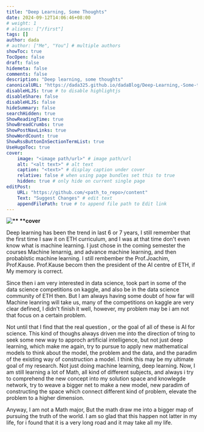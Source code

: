 ```yaml
---
title: "Deep Learning, Some Thoughts"
date: 2024-09-12T14:06:46+08:00
# weight: 1
# aliases: ["/first"]
tags: []
author: dada
# author: ["Me", "You"] # multiple authors
showToc: true
TocOpen: false
draft: false
hidemeta: false
comments: false
description: "Deep learning, some thoughts"
canonicalURL: "https://dada325.github.io/dadaBlog/Deep-Learning,-Some-thoughts"
disableHLJS: true # to disable highlightjs
disableShare: false
disableHLJS: false
hideSummary: false
searchHidden: true
ShowReadingTime: true
ShowBreadCrumbs: true
ShowPostNavLinks: true
ShowWordCount: true
ShowRssButtonInSectionTermList: true
UseHugoToc: true
cover:
    image: "<image path/url>" # image path/url
    alt: "<alt text>" # alt text
    caption: "<text>" # display caption under cover
    relative: false # when using page bundles set this to true
    hidden: true # only hide on current single page
editPost:
    URL: "https://github.com/<path_to_repo>/content"
    Text: "Suggest Changes" # edit text
    appendFilePath: true # to append file path to Edit link
---
```


**![** **cover](https://plus.unsplash.com/premium_photo-1671554187467-2d4a3be90458?q=80&w=3432&auto=format&fit=crop&ixlib=rb-4.0.3&ixid=M3wxMjA3fDB8MHxwaG90by1wYWdlfHx8fGVufDB8fHx8fA%3D%3D)**

Deep learning has been the trend in last 6 or 7 years, I still remember that the first time I saw it on ETH curriculum, and I was at that time don't even know what is machine learning. I just chose in the coming semester the courses Machine lenarnig, and advance machine learning, and then probablstic machine learning. I still rembember the Prof.Joachim, Prof.Kause. Prof.Kause becom then the president of the AI centre of ETH, if My memory is correct.

Since then i am very interested in data science, took part in some of the data science competitions on kaggle, and also be in the data science community of ETH then. But I am always having some doubt of how far will Machine leanring will take us, many of the competitions on kaggle are very clear defined, I didn't finish it well, however, my problem may be i am not that focus on a certain problem.

Not until that I find that the real question , or the goal of all of these is AI for science. This kind of thoughs always driven me into the direction of tring to seek some new way to approch artificial intelligence, but not just deep learning, which make me again, try to pursue to apply new mathematical models to think about the model, the problem and the data, and the paradim of the existing way of construction a model. I think this may be my ultimate goal of my research. Not just doing machine learning, deep learning. Now, I am still learning a lot of Math, all kind of different subjects, and always i try to comprehend the new concept into my solution space and knowlegde network, try to weave a bigger net to make a new model, new paradim of constructing the space which connect different kind of problem, elevate the problem to a higher dimension.

Anyway, I am not a Math major, But the math draw me into a bigger map of pursuing the truth of the world. I am so glad that this happen not latter in my life, for i found that it is a very long road and it may take all my life.
